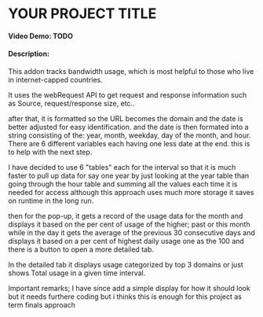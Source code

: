# YOUR PROJECT TITLE
#### Video Demo:  TODO
#### Description:

This addon tracks bandwidth usage, which is most helpful to those who live in internet-capped countries.

It uses the webRequest API to get request and response information such as Source, request/response size, etc.. 

after that, it is formatted so the URL becomes the domain and the date is better adjusted for easy identification.
and the date is then formated into a string consisting of the: year, month, weekday, day of the month, and hour. There are 6 different variables each having one less date at the end. this is to help with the next step.

I have decided to use 6 "tables" each for the interval so that it is much faster to pull up data for say one year by just looking at the year table than going through the hour table and summing all the values each time it is needed for access although this approach uses much more storage it saves on runtime in the long run. 

then for the pop-up, it gets a record of the usage data for the month and displays it based on the per cent of usage of the higher; past or this month while in the day it gets the average of the previous 30 consecutive days and displays it based on a per cent of highest daily usage one as the 100 and there is a button to open a more detailed tab.

In the detailed tab it displays usage categorized by top 3 domains or just shows Total usage in a given time interval.

Important remarks;
I have since add a simple display for how it should look but it needs furthere coding but i thinks this is enough for this project as term finals approach